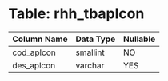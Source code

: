 # Table: rhh_tbaplcon

| Column Name | Data Type | Nullable |
|-------------|-----------|----------|
| cod_aplcon | smallint | NO |
| des_aplcon | varchar | YES |
